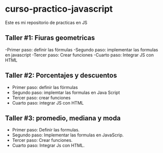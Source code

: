 # curso-practico-javascript
Este es mi repositorio de practicas en JS



## Taller #1: Fiuras geometricas

-Primer paso: definir las fórmulas
-Segundo paso: implementar las formulas en javascript
-Tercer paso: Crear funciones 
-Cuarto paso: Integrar JS con HTML

## Taller #2: Porcentajes y descuentos

- Primer paso: definir las fórmulas
- Segundo paso: implemtar las formulas en Java Script
- Tercer paso: crear funciones
- Cuarto paso: integrar JS con HTML

## Taller #3: promedio, mediana y moda

- Primer paso: Definir las formulas.
- Segundo paso: Implementar las formulas en JavaScrip.
- Tercer paso: Crear funciones.
- Cuarto paso: Integrar Js con HTML.